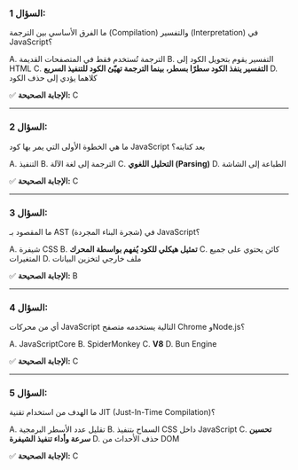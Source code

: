 ### السؤال 1:

ما الفرق الأساسي بين الترجمة (Compilation) والتفسير (Interpretation) في JavaScript؟

A. الترجمة تُستخدم فقط في المتصفحات القديمة
B. التفسير يقوم بتحويل الكود إلى HTML
C. **التفسير ينفذ الكود سطرًا بسطر، بينما الترجمة تهيّئ الكود للتنفيذ السريع**
D. كلاهما يؤدي إلى حذف الكود

✅ **الإجابة الصحيحة:** C

---

### السؤال 2:

ما هي الخطوة الأولى التي يمر بها كود JavaScript بعد كتابته؟

A. التنفيذ
B. الترجمة إلى لغة الآلة
C. **التحليل اللغوي (Parsing)**
D. الطباعة إلى الشاشة

✅ **الإجابة الصحيحة:** C

---

### السؤال 3:

ما المقصود بـ AST (شجرة البناء المجردة) في JavaScript؟

A. شيفرة CSS
B. **تمثيل هيكلي للكود يُفهم بواسطة المحرك**
C. كائن يحتوي على جميع المتغيرات
D. ملف خارجي لتخزين البيانات

✅ **الإجابة الصحيحة:** B

---

### السؤال 4:

أي من محركات JavaScript التالية يستخدمه متصفح Chrome وNode.js؟

A. JavaScriptCore
B. SpiderMonkey
C. **V8**
D. Bun Engine

✅ **الإجابة الصحيحة:** C

---

### السؤال 5:

ما الهدف من استخدام تقنية JIT (Just-In-Time Compilation)؟

A. تقليل عدد الأسطر البرمجية
B. السماح بتنفيذ CSS داخل JavaScript
C. **تحسين سرعة وأداء تنفيذ الشيفرة**
D. حذف الأحداث من DOM

✅ **الإجابة الصحيحة:** C